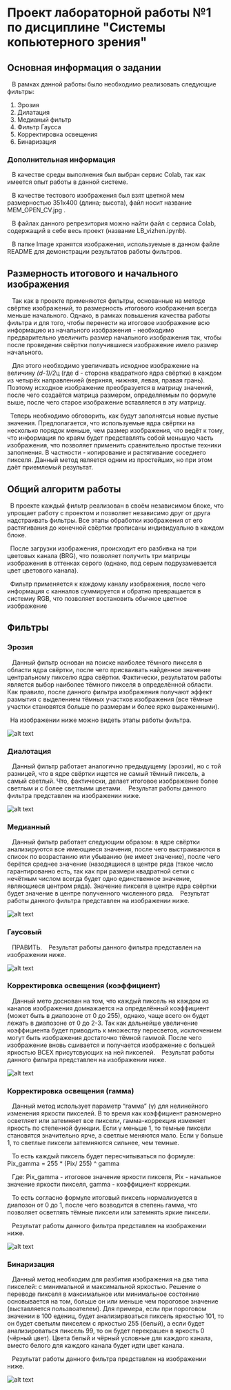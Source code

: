 #   Проект лабораторной работы №1 по дисциплине "Системы копьютерного зрения"
##  Основная информация о задании
&ensp; В рамках данной работы было необходимо реализовать следующие фильтры:
1. Эрозия
2. Дилатация
3. Медианый фильтр
4. Фильтр Гаусса
5. Корректировка освещения
6. Бинаризация

### Дополнительная информация
&ensp; В качестве среды выполнения был выбран сервис Colab, так как имеется опыт работы в данной системе. 

&ensp; В качестве тестового изображения был взят цветной мем размерностью 351x400 (длина; высота), файл носит название MEM_OPEN_CV.jpg .

&ensp; В файлах данного репрезитория можно найти файл с сервиса Colab, содержащий в себе весь проект (название LB_vizhen.ipynb).

&ensp; В папке Image хранятся изображения, используемые в данном файле README для демонстрации результатов работы фильтров.

##  Размерность итогового и начального изображения
&ensp; Так как в проекте применяются фильтры, основанные на методе свёртке изображений, то размерность итогового изображения всегда меньше начального. Однако, в рамках повышения качества работы фильтра и для того, чтобы перенести на итоговое изображение всю информацию из начального изображения - необходимо предварительно увеличить размер начального изображения так, чтобы после проведения свёртки получившиеся изображение имело размер начального.
  
&ensp; Для этого необходимо увеличивать исходное изображение на величину *(d-1)/2*ц (где d - сторона квадратного ядра свёртки) в каждом из четырёх направленией (верхняя, нижняя, левая, правая грань).
Поэтому исходное изображение преобразуется в матрицу значений, после чего создаётся матрица размером, определяемым по формуле выше, после чего старое изображение вставляется в эту матрицу.

&ensp;Теперь необходимо обговорить, как будут заполнятсья новые пустые значения. Предполагается, что используемые ядра свёртки на несколько порядок меньше, чем размер изображения, что ведёт к тому, что информация по краям будет представлять собой меньшую часть изображения, что позволяет применить сравнительно простые техники заполнения. В частности - копирование и растягивание соседнего пикселя. Данный метод является одним из простейших, но при этом даёт приемлемый результат.
  
## Общий алгоритм работы
  &ensp;В проекте каждый фильтр реализован в своём независимом блоке, что упрощает работу с проектом и позволяет независимо друг от друга надстраивать фильтры. Все этапы обработки изображения от его растягивания до конечной свёртки прописаны индивидуально в каждом блоке.

  &ensp;После загрузки изображения, происходит его разбивка на три цветовых канала (BRG), что позволяет получить три матрицы изображения в оттенках серого (однако, под серым подрузамевается цвет цветового канала).

  &ensp;Фильтр применяется к каждому каналу изображения, после чего информация с канналов суммируется и обратно превращается в системиу RGB, что позволяет востановить обычное цветное изображение

## Фильтры
### Эрозия
&ensp; Данный фильтр основан на поиске наиболее тёмного пикселя в области ядра свёртки, после чего присваивать найденное значение центральному пикселю ядра свёртки. Фактически, результатом работы является выбор наиболее тёмного пикселя в определённой области. Как правило, после данного фильтра изображения получают эффект размытия с выделением тёмных участков изображения (все тёмные участки становятся больше по размерам и более ярко выраженными).

&ensp;На изображении ниже можно видеть этапы работы фильтра.

![alt text](Image/Эрозия.png)

### Диалотация
&ensp; Данный фильтр работает аналогично предыдущему (эрозии), но с той разницей, что в ядре свёртки ищется не самый тёмный пиксель, а самый светлый. Что, фактически, делает итоговое изображение более светлым и с более светлыми цветами. 
&ensp; Результат работы данного фильтра представлен на изображении ниже.

![alt text](Image/Дилатация.png)

### Медианный
&ensp; Данный фильтр работает следующим образом: в ядре свёртки анализируются все имеющиеся значения, после чего выстраиваются в список по возрастанию или убыванию (не имеет значение), после чего берётся среднее значение (назодящиеся в центре ряда (такое число гарантированно есть, так как при размери квадратной сетки с нечётным числом всегда будет одно единственное значение, являющиеся центром ряда). Значение пикселя в центре ядра свёртки будет значение в центре полученного численного ряда.
&ensp; Результат работы данного фильтра представлен на изображении ниже.

![alt text](Image/Медианый.png)

### Гаусовый
&ensp; ПРАВИТЬ. 
&ensp; Результат работы данного фильтра представлен на изображении ниже.

![alt text](Image/Гаусовый.png)

### Корректировка освещения (коэффициент)
&ensp; Данный мето доснован на том, что каждый пиксель на каждом из каналов изображения домнажается на определённый коэффициент (может быть в диапозоне от 0 до 255), однако, чаще всего он будет лежать в диапозоне от 0 до 2-3. Так как дальнейше увеличение коэффициента будет приводить к множеству пересветов, исключением могут быть изображения достаточно тёмной гаммой. После чего изображение вновь сшивается и получается изображение с большей яркостью ВСЕХ присутсвующих на ней пикселей.
&ensp; Результат работы данного фильтра представлен на изображении ниже.

![alt text](Image/Коэффициент.png)

### Корректировка освещения (гамма)
&ensp; Данный метод использует параметр “гамма” (γ) для нелинейного изменения яркости пикселей. В то время как коэффициент равномерно осветляет или затемняет все пиксели, гамма-коррекция изменяет яркость по степенной функции. Если γ меньше 1, то темные пиксели становятся значительно ярче, а светлые меняются мало. Если γ больше 1, то светлые пиксели затемняются сильнее, чем темные. 

&ensp; То есть каждый пиксель будет пересчитываться по формуле: Pix_gamma = 255 * (Pix/ 255) ^ gamma 

&ensp; Где: Pix_gamma - итоговое значение яркости пикселя, Pix - начальное значение яркости пикселя, gamma - коэффициент коррекции.

&ensp; То есть согласно формуле итоговый пиксель нормализуется в диапозон от 0 до 1, после чего возводится в степень гамма, что позволяет осветлять тёмные пиксели или затемнять яркие пиксели. 

&ensp; Результат работы данного фильтра представлен на изображении ниже.

![alt text](Image/Гамма.png)

### Бинаризация
&ensp; Данный метод необходим для разбития изображения на два типа пикселей: с минимальной и максимальной яркостью. Решение о переводе пикселя в максимальное или минимальное состояние основывается на том, больше он или меньше чем пороговое значение (выставляется пользвоателем). Для примера, если при пороговом значении в 100 едениц, будет анализирвоаться пиксель яркостью 101, то он будет светылм пикселем с яркостью 255 (белый), а если будет анализироваться пиксель 99, то он будет перекрашен в яркость 0 (чёрный цвет). Цвета белый и чёрный условные для каждого канала, вместо белого для каждого канала будет идти цвет канала.

&ensp; Результат работы данного фильтра представлен на изображении ниже.

![alt text](Image/Бинаризация.png)

